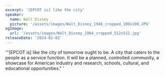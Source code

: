 ```yaml
---
excerpt: '[EPCOT is] like the city'
speaker:
  name: Walt Disney
  picture: '/assets/images/Walt_Disney_1946_cropped_100x100.JPG'
ogImage:
  url: '/assets/images/Walt_Disney_1964_cropped_512x512.jpg'
releaseDate: '2024-01-02'
---
```


'"[EPCOT is] like the city of tomorrow ought to be. A city that caters to the people as a service function. It will be a planned, controlled community, a showcase for American industry and research, schools, cultural, and educational opportunities."'
